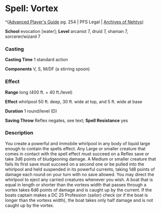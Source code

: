 # Spell: Vortex

^([Advanced Player's Guide][ss-vortex] pg. 254 | PFS Legal | [Archives of Nehtys][sn-vortex])

**School** evocation [water]; **Level** arcanist 7, druid 7, shaman 7, sorcerer/wizard 7

### Casting

**Casting Time** 1 standard action

**Components** V, S, M/DF (a stirring spoon)

### Effect

**Range** long (400 ft. + 40 ft./level)

**Effect** whirlpool 50 ft. deep, 30 ft. wide at top, and 5 ft. wide at base

**Duration** 1 round/level (D)

**Saving Throw** Reflex negates, see text; **Spell Resistance** yes

### Description

You create a powerful and immobile whirlpool in any body of liquid large enough to contain the spells effect. Any Large or smaller creature that comes in contact with the spell effect must succeed on a Reflex save or take 3d6 points of bludgeoning damage. A Medium or smaller creature that fails its first save must succeed on a second one or be pulled into the whirlpool and held suspended in its powerful currents, taking 1d8 points of damage each round on your turn with no save allowed. You may direct the whirlpool to eject any carried creatures whenever you wish. A boat that is equal in length or shorter than the vortexs width that passes through a vortex takes 6d6 points of damage and is caught up by the current. If the boats captain makes a DC 25 Profession (sailor) check (or if the boat is longer than the vortexs width), the boat takes only half damage and is not caught up by the vortex.

[ss-vortex]: http://paizo.com/pathfinderRPG/v57
[sn-vortex]: http://www.archivesofnethys.com/SpellDisplay.aspx?ItemName=Vortex